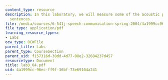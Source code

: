 ```yaml
---
content_type: resource
description: In this laboratory, we will measure some of the acoustic properties of
  sentences.
file: /media/courses/6-541j-speech-communication-spring-2004/4a1999cc96ecff9f36bf73e69104a241_lab3_04.pdf
file_type: application/pdf
learning_resource_types:
- Labs
ocw_type: OCWFile
parent_title: Labs
parent_type: CourseSection
parent_uid: f157316d-30dd-4d77-08e2-32684237d457
resourcetype: Document
title: lab3_04.pdf
uid: 4a1999cc-96ec-ff9f-36bf-73e69104a241
---
```

